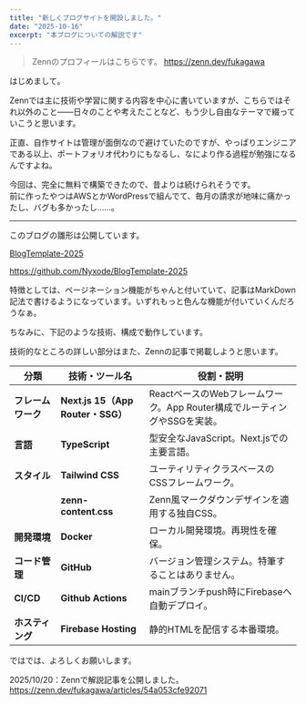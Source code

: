```yaml
---
title: "新しくブログサイトを開設しました。"
date: "2025-10-16"
excerpt: "本ブログについての解説です"
---
```


>Zennのプロフィールはこちらです。
> https://zenn.dev/fukagawa


はじめまして。

Zennでは主に技術や学習に関する内容を中心に書いていますが、こちらではそれ以外のこと――日々のことや考えたことなど、もう少し自由なテーマで綴っていこうと思います。

正直、自作サイトは管理が面倒なので避けていたのですが、やっぱりエンジニアである以上、ポートフォリオ代わりにもなるし、なにより作る過程が勉強になるんですよね。

今回は、完全に無料で構築できたので、昔よりは続けられそうです。  
前に作ったやつはAWSとかWordPressで組んでて、毎月の請求が地味に痛かったし、バグも多かったし……。

---

このブログの雛形は公開しています。

[BlogTemplate-2025](https://blogtemplate-2025.web.app/)

https://github.com/Nyxode/BlogTemplate-2025

特徴としては、ページネーション機能がちゃんと付いていて、記事はMarkDown記法で書けるようになっています。いずれもっと色んな機能が付いていくんだろうなぁ。

ちなみに、下記のような技術、構成で動作しています。

技術的なところの詳しい部分はまた、Zennの記事で掲載しようと思います。

| 分類 | **技術・ツール名** | **役割・説明** |
| --- | --- | --- |
| **フレームワーク** | **Next.js 15（App Router・SSG）** | ReactベースのWebフレームワーク。App Router構成でルーティングやSSGを実装。 |
| **言語** | **TypeScript** | 型安全なJavaScript。Next.jsでの主要言語。 |
| **スタイル** | **Tailwind CSS** | ユーティリティクラスベースのCSSフレームワーク。 |
|  | **zenn-content.css** | Zenn風マークダウンデザインを適用する独自CSS。 |
| **開発環境** | **Docker** | ローカル開発環境。再現性を確保。 |
| **コード管理** | **GitHub** | バージョン管理システム。特筆することはありません。 |
| **CI/CD** | **Github Actions** | mainブランチpush時にFirebaseへ自動デプロイ。 |
| **ホスティング** | **Firebase Hosting** | 静的HTMLを配信する本番環境。 |

ではでは、よろしくお願いします。

2025/10/20：Zennで解説記事を公開しました。
https://zenn.dev/fukagawa/articles/54a053cfe92071